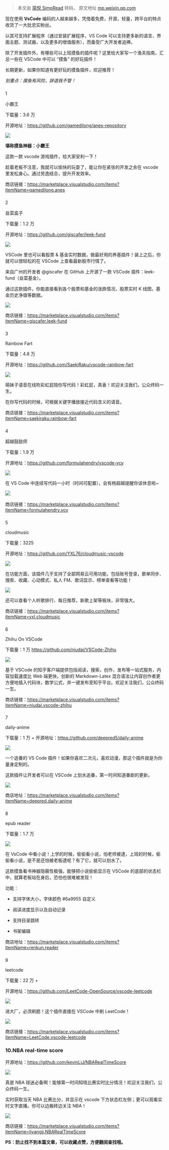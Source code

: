 > 本文由 [简悦 SimpRead](http://ksria.com/simpread/) 转码， 原文地址 [mp.weixin.qq.com](https://mp.weixin.qq.com/s?__biz=MzIwNDY1NTU1OA==&mid=2247494837&idx=1&sn=0ee417d3b47bde7c537d81a392c0e230&chksm=973e721ca049fb0a2cf4dd27a1df3ffacaa84b7d98d961c05d5dc1f06c1523bec858e933aed0&scene=21#wechat_redirect)

  
现在使用 **VsCode** 编码的人越来越多，凭借着免费，开源，轻量，跨平台的特点收货了一大批忠实粉丝。

以其可支持扩展程序（通过安装扩展程序，VS Code 可以支持更多新的语言、界面主题、测试器，以及更多的增值服务），而备受广大开发者追捧。

除了开发插件外，有哪些可以上班摸鱼的插件呢？这里给大家写一个渔夫指南，汇总一些在 VSCode 中可以 “摸鱼” 的好玩插件！

长期更新，如果你知道有更好玩的摸鱼插件，欢迎推荐！

_划重点：摸鱼有风险，辞退我不管！_

### 

1

小霸王

下载量：3.6 万

开源地址：https://github.com/gamedilong/anes-repository

![](https://mmbiz.qpic.cn/sz_mmbiz_png/rcsf4tGt6JgjHNkBvYZ96dLkZQdvyR4LU5FLX1yQc07t4P6RaqlIibOtJanHy83gGZKpaV6Zia41PR3th7wy03Pw/640?wx_fmt=png)

**堪称摸鱼神器：小霸王**

这款一款 vscode 游戏插件，给大家安利一下！

趁着老板不注意，我就可以愉快的玩耍了，能让你在紧张的开发之余在 vscode 里发松身心。通过劳逸结合，提升开发效率。

商店链接：https://marketplace.visualstudio.com/items?itemName=gamedilong.anes

### 

2

韭菜盒子

下载量：1.2 万

开源地址：https://github.com/giscafer/leek-fund

![](https://mmbiz.qpic.cn/sz_mmbiz_png/rcsf4tGt6JgjHNkBvYZ96dLkZQdvyR4LleZUSAlOnPWl1g1E524jONuZQ9kmtNADcjwrvP4SibVuFUxQnIWqzrA/640?wx_fmt=png)

VSCode 里也可以看股票 & 基金实时数据，做最好用的养基插件！装上之后，你就可以很轻松的在 VSCode 上查看最新股市行情了。

来自广州的开发者 @giscafer 在 GitHub 上开源了一款 VSCode 插件：leek-fund（韭菜基金）。

通过这款插件，你能直接看到各个股票和基金的涨跌情况，股票实时 K 线图，基金历史净值等数据。

![](https://mmbiz.qpic.cn/sz_mmbiz_png/rcsf4tGt6JgjHNkBvYZ96dLkZQdvyR4L8vQR4iaRbNdBBwWmzfDSjeUTfXaqm1s8LSUtVf8AQ3nsdoYAb43pmPg/640?wx_fmt=png)

商店链接：https://marketplace.visualstudio.com/items?itemName=giscafer.leek-fund

### 

3

Rainbow Fart

下载量：4.8 万

开源地址：https://github.com/SaekiRaku/vscode-rainbow-fart

![](https://mmbiz.qpic.cn/sz_mmbiz_png/rcsf4tGt6JgjHNkBvYZ96dLkZQdvyR4LOZWN4Kuo2gRHhRgibwcxqF9PJbuHkibR27iaChoKtIicicxnh74T8hbXecw/640?wx_fmt=png)

萌妹子语音在线吹彩虹屁陪你写代码！彩虹屁，真香！欢迎关注我们，公众终码一生。

在你写代码的时候，可根据关键字播放接近代码含义的语音。

商店链接：https://marketplace.visualstudio.com/items?itemName=saekiraku.rainbow-fart

### 

4

超越鼓励师

下载量：1.9 万

开源地址：https://github.com/formulahendry/vscode-ycy

![](https://mmbiz.qpic.cn/sz_mmbiz_png/rcsf4tGt6JgjHNkBvYZ96dLkZQdvyR4LwKX1PdE7JekBoGrFVBOyb4wP509I5d5iad96tRj1xNn32udiaDTB47mQ/640?wx_fmt=png)

在 VS Code 中连续写代码一小时（时间可配置），会有杨超越提醒你该休息啦~

‍‍‍‍‍‍‍‍‍‍‍‍![](https://mmbiz.qpic.cn/sz_mmbiz_png/rcsf4tGt6JgjHNkBvYZ96dLkZQdvyR4LfHwlsGwsy6iaRF3V785mxcc3HiadFib2WQ5R8D5eTpicCiawicHzvwQFwO7Q/640?wx_fmt=png)‍‍‍‍‍‍‍‍‍‍‍‍

商店链接：https://marketplace.visualstudio.com/items?itemName=formulahendry.ycy

### 

5

cloudmusic

下载量：3225

开源地址：https://github.com/YXL76/cloudmusic-vscode

![](https://mmbiz.qpic.cn/sz_mmbiz_png/rcsf4tGt6JgjHNkBvYZ96dLkZQdvyR4LKEHK8j2955sV5hTRfNHJiaPFib5HMok1w1oiazmXibCMjyibKnQblK4ZH0Q/640?wx_fmt=png)

在功能方面，该插件几乎支持了全部网易云可用功能，包括账号登录，歌单同步、搜索、收藏、心动模式、私人 FM、歌词显示、榜单查看等功能！

![](https://mmbiz.qpic.cn/sz_mmbiz_png/rcsf4tGt6JgjHNkBvYZ96dLkZQdvyR4LibpNnYYAwmzqsp6NZGqbq0sBBNJCOG9TML8T5fG06pNJTfpnCfX86zg/640?wx_fmt=png)

还可以查看个人听歌排行、每日推荐，新歌上架等板块，非常强大。

商店链接：https://marketplace.visualstudio.com/items?itemName=yxl.cloudmusic

### 

6

Zhihu On VSCode

下载量：1 万 https://github.com/niudai/VSCode-Zhihu

![](https://mmbiz.qpic.cn/sz_mmbiz_png/rcsf4tGt6JgjHNkBvYZ96dLkZQdvyR4LGkoJUoFDFjlVzRSZFAV0VxUtYSA2pjwicnEGKmTCcjGoa3J0ItrIUxQ/640?wx_fmt=png)

基于 VSCode 的知乎客户端提供包括阅读，搜索，创作，发布等一站式服务，内容加载速度比 Web 端更快，创新的 Markdown-Latex 混合语法让内容创作者更方便地插入代码块，数学公式，并一键发布至知乎平台。欢迎关注我们，公众终码一生。

商店链接：https://marketplace.visualstudio.com/items?itemName=niudai.vscode-zhihu

### 

7

daily-anime

下载量：1 万 + 开源地址：https://github.com/deepred5/daily-anime

![](https://mmbiz.qpic.cn/sz_mmbiz_png/rcsf4tGt6JgjHNkBvYZ96dLkZQdvyR4L3LRlzFpU97Micp772oJhicWGIlzhZNXibAicFLudFA6OFLEIZvofOibIxHQ/640?wx_fmt=png)

一个追番的 VS Code 插件！如果你喜欢二次元，喜欢动漫，那这个插件就是为你量身定制的。

这款插件让开发者可以在 VSCode 上划水追番，第一时间知道番剧的更新。

![](https://mmbiz.qpic.cn/sz_mmbiz_png/rcsf4tGt6JgjHNkBvYZ96dLkZQdvyR4LsQVSzS8yGomZ1iaZQ6BibTvzm1iaTBpHByU3ibwiaGCSpTscKB26zYmcbicg/640?wx_fmt=png)

商店地址：https://marketplace.visualstudio.com/items?itemName=deepred.daily-anime

### 

8

epub reader

下载量：1.7 万

![](https://mmbiz.qpic.cn/sz_mmbiz_png/rcsf4tGt6JgjHNkBvYZ96dLkZQdvyR4L84J56o8pLoEGGSQZlmw1OicTEYDBkJ1ciadCHGXavLNRdETJdiclG1ASg/640?wx_fmt=png)  

在 VsCode 中看小说！上学的时候，偷偷看小说，怕老师被逮，上班的时候，偷偷看小说，是不是还怕被老板逮呢？有了它，就可以划水了。

这款摸鱼看书神器隐蔽性极强，能够把小说偷偷显示在 VSCode 的底部的状态栏中，就算老板站在身后，恐怕也很难被发现！

功能：

*   支持字体大小，字体颜色 #6a9955 自定义
    
*   阅读进度显示以及自动记录
    
*   支持目录跳转
    
*   书架编辑
    

商店地址：https://marketplace.visualstudio.com/items?itemName=renkun.reader

### 

9

leetcode

下载量：22 万 + 

开源地址：https://github.com/LeetCode-OpenSource/vscode-leetcode

![](https://mmbiz.qpic.cn/sz_mmbiz_png/rcsf4tGt6JgjHNkBvYZ96dLkZQdvyR4L33vILDvcORrVSxlzOyJ5agZBq2bSyv2ic075ETBs5qk2jiaNznicNlvfA/640?wx_fmt=png)

进大厂，必须刷题！这个插件直接在 VSCode 中刷 LeetCode！

![](https://mmbiz.qpic.cn/sz_mmbiz_gif/rcsf4tGt6JgjHNkBvYZ96dLkZQdvyR4Laicj1Jib8bcApv6udZ71SQmv8sTHp04ruFKicznE4dklgHg9uUfF09Bog/640?wx_fmt=gif)

商店链接：https://marketplace.visualstudio.com/items?itemName=LeetCode.vscode-leetcode

### 10.NBA real-time score

开源地址：https://github.com/kevinLiJ/NBARealTimeScore

![](https://mmbiz.qpic.cn/sz_mmbiz_png/rcsf4tGt6JgjHNkBvYZ96dLkZQdvyR4LnMicuictL88dwD4vOnka7gdLAV0icMKjxATlA2NwbfEjD9XN3xSUhh8FA/640?wx_fmt=png)

真是 NBA 球迷必备啊！能够第一时间知晓比赛实时比分情况！欢迎关注我们，公众终码一生。

实时获取当天 NBA 比赛比分，并显示在 vscode 下方状态栏左侧；更可以观看实时文字直播。你可以边搬砖边关注 NBA！

![](https://mmbiz.qpic.cn/sz_mmbiz_png/rcsf4tGt6JgjHNkBvYZ96dLkZQdvyR4LFPpPicc7Kb5sZuWrXoRib5Fj28TUVg81HOsrLKwTnsumU59TBe8qSYfQ/640?wx_fmt=png)

商店链接：https://marketplace.visualstudio.com/items?itemName=liyangjj.NBARealTimeScore

**PS：防止找不到本篇文章，可以收藏点赞，方便翻阅查找哦。**